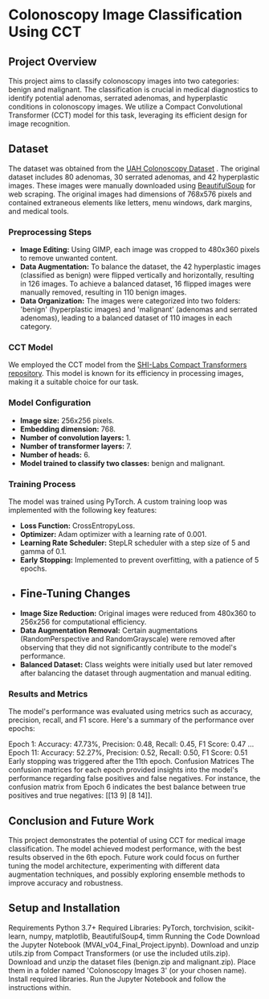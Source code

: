 # Colonoscopy Image Classification Using CCT
## Project Overview
This project aims to classify colonoscopy images into two categories: benign and malignant. The classification is crucial in medical diagnostics to identify potential adenomas, serrated adenomas, and hyperplastic conditions in colonoscopy images. We utilize a Compact Convolutional Transformer (CCT) model for this task, leveraging its efficient design for image recognition.

## Dataset
The dataset was obtained from the [UAH Colonoscopy Dataset](https://www.depeca.uah.es/colonoscopy_dataset/) . The original dataset includes 80 adenomas, 30 serrated adenomas, and 42 hyperplastic images. These images were manually downloaded using [BeautifulSoup](https://pypi.org/project/beautifulsoup4/) for web scraping. The original images had dimensions of 768x576 pixels and contained extraneous elements like letters, menu windows, dark margins, and medical tools.

### Preprocessing Steps
- **Image Editing:** Using GIMP, each image was cropped to 480x360 pixels to remove unwanted content.
- **Data Augmentation:** To balance the dataset, the 42 hyperplastic images (classified as benign) were flipped vertically and horizontally, resulting in 126 images. To achieve a balanced dataset, 16 flipped images were manually removed, resulting in 110 benign images.
- **Data Organization:** The images were categorized into two folders: 'benign' (hyperplastic images) and 'malignant' (adenomas and serrated adenomas), leading to a balanced dataset of 110 images in each category.
### CCT Model
We employed the CCT model from the [SHI-Labs Compact Transformers repository](https://github.com/SHI-Labs/Compact-Transformers). This model is known for its efficiency in processing images, making it a suitable choice for our task.

### Model Configuration
- **Image size:** 256x256 pixels.
- **Embedding dimension:** 768.
- **Number of convolution layers:** 1.
- **Number of transformer layers:** 7.
- **Number of heads:** 6.
- **Model trained to classify two classes:** benign and malignant.
### Training Process
The model was trained using PyTorch. A custom training loop was implemented with the following key features:

- **Loss Function:** CrossEntropyLoss.
- **Optimizer:** Adam optimizer with a learning rate of 0.001.
- **Learning Rate Scheduler:** StepLR scheduler with a step size of 5 and gamma of 0.1.
- **Early Stopping:** Implemented to prevent overfitting, with a patience of 5 epochs.
- ## Fine-Tuning Changes
- **Image Size Reduction:** Original images were reduced from 480x360 to 256x256 for computational efficiency.
- **Data Augmentation Removal:** Certain augmentations (RandomPerspective and RandomGrayscale) were removed after observing that they did not significantly contribute to the model's performance.
- **Balanced Dataset:** Class weights were initially used but later removed after balancing the dataset through augmentation and manual editing.
### Results and Metrics
The model's performance was evaluated using metrics such as accuracy, precision, recall, and F1 score. Here's a summary of the performance over epochs:

Epoch 1: Accuracy: 47.73%, Precision: 0.48, Recall: 0.45, F1 Score: 0.47
...
Epoch 11: Accuracy: 52.27%, Precision: 0.52, Recall: 0.50, F1 Score: 0.51
Early stopping was triggered after the 11th epoch.
Confusion Matrices
The confusion matrices for each epoch provided insights into the model's performance regarding false positives and false negatives. For instance, the confusion matrix from Epoch 6 indicates the best balance between true positives and true negatives: [[13 9] [8 14]].

## Conclusion and Future Work
This project demonstrates the potential of using CCT for medical image classification. The model achieved modest performance, with the best results observed in the 6th epoch. Future work could focus on further tuning the model architecture, experimenting with different data augmentation techniques, and possibly exploring ensemble methods to improve accuracy and robustness.

## Setup and Installation
Requirements
Python 3.7+
Required Libraries: PyTorch, torchvision, scikit-learn, numpy, matplotlib, BeautifulSoup4, timm
Running the Code
Download the Jupyter Notebook (MVAI_v04_Final_Project.ipynb).
Download and unzip utils.zip from Compact Transformers (or use the included utils.zip).
Download and unzip the dataset files (benign.zip and malignant.zip). Place them in a folder named 'Colonoscopy Images 3' (or your chosen name).
Install required libraries.
Run the Jupyter Notebook and follow the instructions within.
